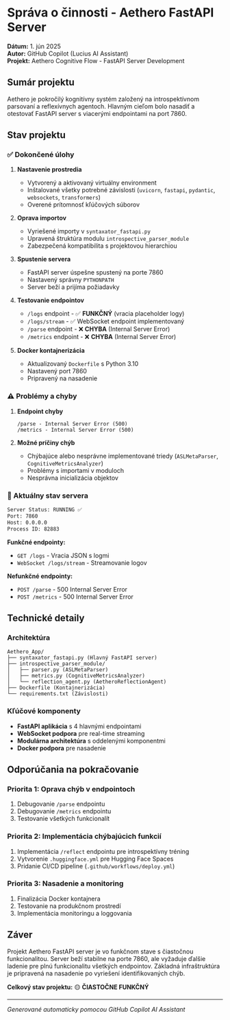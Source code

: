 # Správa o činnosti - Aethero FastAPI Server

**Dátum:** 1. jún 2025  
**Autor:** GitHub Copilot (Lucius AI Assistant)  
**Projekt:** Aethero Cognitive Flow - FastAPI Server Development

## Sumár projektu

Aethero je pokročilý kognitívny systém založený na introspektívnom parsovaní a reflexívnych agentoch. Hlavným cieľom bolo nasadiť a otestovať FastAPI server s viacerými endpointami na port 7860.

## Stav projektu

### ✅ Dokončené úlohy

1. **Nastavenie prostredia**
   - Vytvorený a aktivovaný virtuálny environment
   - Inštalované všetky potrebné závislosti (`uvicorn`, `fastapi`, `pydantic`, `websockets`, `transformers`)
   - Overené prítomnosť kľúčových súborov

2. **Oprava importov**
   - Vyriešené importy v `syntaxator_fastapi.py`
   - Upravená štruktúra modulu `introspective_parser_module`
   - Zabezpečená kompatibilita s projektovou hierarchiou

3. **Spustenie servera**
   - FastAPI server úspešne spustený na porte 7860
   - Nastavený správny `PYTHONPATH`
   - Server beží a prijíma požiadavky

4. **Testovanie endpointov**
   - `/logs` endpoint - ✅ **FUNKČNÝ** (vracia placeholder logy)
   - `/logs/stream` - ✅ WebSocket endpoint implementovaný
   - `/parse` endpoint - ❌ **CHYBA** (Internal Server Error)
   - `/metrics` endpoint - ❌ **CHYBA** (Internal Server Error)

5. **Docker kontajnerizácia**
   - Aktualizovaný `Dockerfile` s Python 3.10
   - Nastavený port 7860
   - Pripravený na nasadenie

### ⚠️ Problémy a chyby

1. **Endpoint chyby**
   ```
   /parse - Internal Server Error (500)
   /metrics - Internal Server Error (500)
   ```

2. **Možné príčiny chýb**
   - Chýbajúce alebo nesprávne implementované triedy (`ASLMetaParser`, `CognitiveMetricsAnalyzer`)
   - Problémy s importami v moduloch
   - Nesprávna inicializácia objektov

### 🔄 Aktuálny stav servera

```bash
Server Status: RUNNING ✅
Port: 7860
Host: 0.0.0.0
Process ID: 82883
```

**Funkčné endpointy:**
- `GET /logs` - Vracia JSON s logmi
- `WebSocket /logs/stream` - Streamovanie logov

**Nefunkčné endpointy:**
- `POST /parse` - 500 Internal Server Error
- `POST /metrics` - 500 Internal Server Error

## Technické detaily

### Architektúra
```
Aethero_App/
├── syntaxator_fastapi.py (Hlavný FastAPI server)
├── introspective_parser_module/
│   ├── parser.py (ASLMetaParser)
│   ├── metrics.py (CognitiveMetricsAnalyzer)
│   └── reflection_agent.py (AetheroReflectionAgent)
├── Dockerfile (Kontajnerizácia)
└── requirements.txt (Závislosti)
```

### Kľúčové komponenty
- **FastAPI aplikácia** s 4 hlavnými endpointami
- **WebSocket podpora** pre real-time streaming
- **Modulárna architektúra** s oddelenými komponentmi
- **Docker podpora** pre nasadenie

## Odporúčania na pokračovanie

### Priorita 1: Oprava chýb v endpointoch
1. Debugovanie `/parse` endpointu
2. Debugovanie `/metrics` endpointu
3. Testovanie všetkých funkcionalít

### Priorita 2: Implementácia chýbajúcich funkcií
1. Implementácia `/reflect` endpointu pre introspektívny tréning
2. Vytvorenie `.huggingface.yml` pre Hugging Face Spaces
3. Pridanie CI/CD pipeline (`.github/workflows/deploy.yml`)

### Priorita 3: Nasadenie a monitoring
1. Finalizácia Docker kontajnera
2. Testovanie na produkčnom prostredí
3. Implementácia monitoringu a loggovania

## Záver

Projekt Aethero FastAPI server je vo funkčnom stave s čiastočnou funkcionalitou. Server beží stabilne na porte 7860, ale vyžaduje ďalšie ladenie pre plnú funkcionalitu všetkých endpointov. Základná infraštruktúra je pripravená na nasadenie po vyriešení identifikovaných chýb.

**Celkový stav projektu:** 🟡 **ČIASTOČNE FUNKČNÝ**

---
*Generované automaticky pomocou GitHub Copilot AI Assistant*
